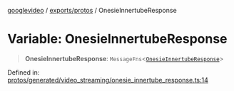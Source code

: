 [googlevideo](../../../README.md) / [exports/protos](../README.md) / OnesieInnertubeResponse

# Variable: OnesieInnertubeResponse

> **OnesieInnertubeResponse**: `MessageFns`\<[`OnesieInnertubeResponse`](../interfaces/OnesieInnertubeResponse.md)\>

Defined in: [protos/generated/video\_streaming/onesie\_innertube\_response.ts:14](https://github.com/LuanRT/googlevideo/blob/5b84100979befab767d819a9606dde964d469341/protos/generated/video_streaming/onesie_innertube_response.ts#L14)
